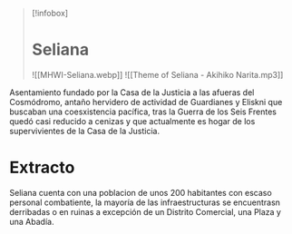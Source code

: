 >[!infobox]
># Seliana
>![[MHWI-Seliana.webp]]
>![[Theme of Seliana - Akihiko Narita.mp3]]

Asentamiento fundado por la Casa de la Justicia a las afueras del Cosmódromo, antaño hervidero de actividad de Guardianes y Eliskni que buscaban una coesxistencia pacífica, tras la Guerra de los Seis Frentes quedó casi reducido a cenizas y que actualmente es hogar de los supervivientes de la Casa de la Justicia.

# Extracto

Seliana cuenta con una poblacion de unos 200 habitantes con escaso personal combatiente, la mayoría de las infraestructuras se encuentrasn derribadas o en ruinas a excepción de un Distrito Comercial, una Plaza y una Abadía.